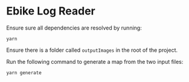 
# Ebike Log Reader

Ensure sure all dependencies are resolved by running:

```$xslt
yarn
```

Ensure there is a folder called `outputImages` in the root of the project.

Run the following command to generate a map from the two input files: 

```$xslt
yarn generate
```
